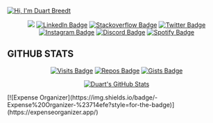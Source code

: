 [![Hi, I'm Duart Breedt](./assets/cover.png)](#)

<span align="center">
  
  <a href="mailto:duartbreedt@gmail.com"><img src="https://img.shields.io/badge/Gmail-D14836?style=for-the-badge&logo=gmail&logoColor=white" /></a>
  [![LinkedIn Badge](https://img.shields.io/badge/LinkedIn-0077B5?style=for-the-badge&logo=linkedin&logoColor=white)](https://www.linkedin.com/in/duart-breedt)
  [![Stackoverflow Badge](https://img.shields.io/badge/Stack_Overflow-FE7A16?style=for-the-badge&logo=stack-overflow&logoColor=white)](https://stackoverflow.com/users/11472340/theduart)
  [![Twitter Badge](https://img.shields.io/badge/Twitter-1DA1F2?style=for-the-badge&logo=twitter&logoColor=white)](https://twitter.com/TheRealDuart)
  [![Instagram Badge](https://img.shields.io/badge/Instagram-E4405F?style=for-the-badge&logo=instagram&logoColor=white)](https://www.instagram.com/duartbreedt/)
  [![Discord Badge](https://img.shields.io/badge/Discord-7289DA?style=for-the-badge&logo=discord&logoColor=white)](https://discord.com/users/TheDuart#5542)
  [![Spotify Badge](https://img.shields.io/badge/Spotify-1ED760?&style=for-the-badge&logo=spotify&logoColor=white)](https://open.spotify.com/user/212tewxcsp6hohie55z72kgiy)
  
</span>

<h2>GITHUB STATS</h2>

<span align="center">
  
  [![Visits Badge](https://badges.strrl.dev/visits/DuartBreedt/DuartBreedt?style=for-the-badge&color=F27E2D)](#)
  [![Repos Badge](https://badges.strrl.dev/repos/DuartBreedt?style=for-the-badge&color=F27E2D)](https://github.com/DuartBreedt?tab=repositories)
  [![Gists Badge](https://badges.strrl.dev/gists/DuartBreedt?style=for-the-badge&color=F27E2D)](https://gist.github.com/DuartBreedt)

</span>

<span align="center">

  [![Duart's GitHub Stats](https://github-readme-stats.vercel.app/api?username=DuartBreedt&show_icons=true&line_height=27&count_private=true&title_color=ffffff&text_color=c9cacc&icon_color=ff9e36&bg_color=2F3640)](#)

</span>

<span align="center">
  [![Expense Organizer](https://img.shields.io/badge/-Expense%20Organizer-%23714efe?style=for-the-badge)](https://expenseorganizer.app/)
</span>

<!-- 

## 💼 Skills

![](https://img.shields.io/badge/Code-Angular-informational?style=flat&logo=angular&logoColor=white&color=4AB197)
![](https://img.shields.io/badge/Code-Ionic-informational?style=flat&logo=ionic&logoColor=white&color=4AB197)
![](https://img.shields.io/badge/Code-React-informational?style=flat&logo=react&logoColor=white&color=4AB197)



<details>
  <summary>More Skills</summary>

  ![](https://img.shields.io/badge/Style-CSS-informational?style=flat&logo=css3&logoColor=white&color=4AB197)
  ![](https://img.shields.io/badge/Style-Tailwind-informational?style=flat&logo=Tailwind-CSS&logoColor=white&color=4AB197)
  ![](https://img.shields.io/badge/Style-Sass-informational?style=flat&logo=Sass&logoColor=white&color=4AB197)
  ![](https://img.shields.io/badge/Style-Stylus-informational?style=flat&logo=Stylus&logoColor=white&color=4AB197)
  
</details>

For inspiration:
- See https://github.com/braydoncoyer
- https://daily.dev/blog/creating-a-killer-github-profile-readme-part-1
- https://daily.dev/blog/creating-a-killer-github-profile-readme-part-2

TODO: Office quotes

 -->
